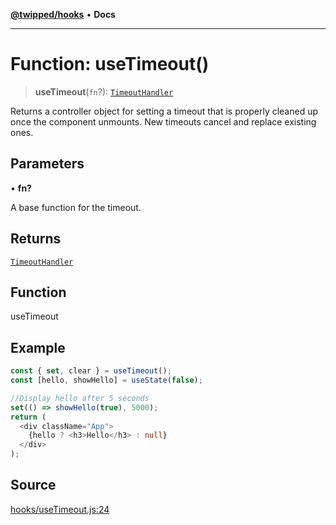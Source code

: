 [**@twipped/hooks**](../../README.md) • **Docs**

***

# Function: useTimeout()

> **useTimeout**(`fn`?): [`TimeoutHandler`](../interfaces/TimeoutHandler.md)

Returns a controller object for setting a timeout that is properly cleaned up
once the component unmounts. New timeouts cancel and replace existing ones.

## Parameters

• **fn?**

A base function for the timeout.

## Returns

[`TimeoutHandler`](../interfaces/TimeoutHandler.md)

## Function

useTimeout

## Example

```ts
const { set, clear } = useTimeout();
const [hello, showHello] = useState(false);

//Display hello after 5 seconds
set(() => showHello(true), 5000);
return (
  <div className="App">
    {hello ? <h3>Hello</h3> : null}
  </div>
);
```

## Source

[hooks/useTimeout.js:24](https://github.com/Twipped/hooks/blob/main/hooks/useTimeout.js#L24)
